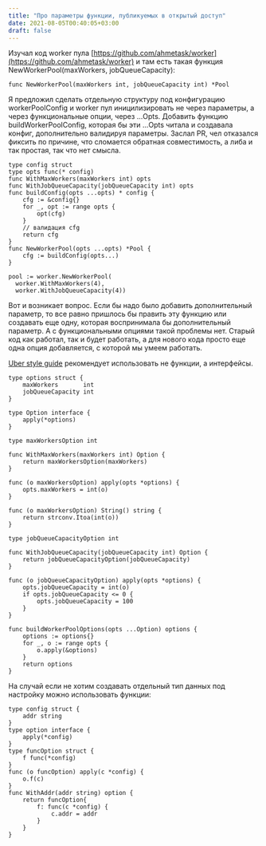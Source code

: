 ```yaml
---
title: "Про параметры функции, публикуемых в открытый доступ"
date: 2021-08-05T00:40:05+03:00
draft: false
---
```


Изучал код worker пула [https://github.com/ahmetask/worker](https://github.com/ahmetask/worker) и там есть такая функция NewWorkerPool(maxWorkers, jobQueueCapacity):

```
func NewWorkerPool(maxWorkers int, jobQueueCapacity int) *Pool
```

Я предложил сделать отдельную структуру под конфигурацию workerPoolConfig и worker пул иницилизировать не через параметры, а через функциональные опции, через ...Opts. Добавить функцию buildWorkerPoolConfig, которая бы эти ...Opts читала и создавала конфиг, дополнительно валидируя параметры. Заслал PR, чел отказался фиксить по причине, что сломается обратная совместимость, а либа и так простая, так что нет смысла.

```
type config struct
type opts func(* config)
func WithMaxWorkers(maxWorkers int) opts
func WithJobQueueCapacity(jobQueueCapacity int) opts
func buildConfig(opts ...opts) * config {
	cfg := &config{}
	for _, opt := range opts {
		opt(cfg)
	}
	// валидация cfg
	return cfg
}
func NewWorkerPool(opts ...opts) *Pool {
	cfg := buildConfig(opts...)
}

pool := worker.NewWorkerPool(
  worker.WithMaxWorkers(4),
  worker.WithJobQueueCapacity(4))
```

Вот и возникает вопрос. Если бы надо было добавить дополнительный параметр, то все равно пришлось бы править эту функцию или создавать еще одну, которая воспринимала бы дополнительный параметр. А с функциональными опциями такой проблемы нет. Старый код как работал, так и будет работать, а для нового кода просто еще одна опция добавляется, с которой мы умеем работать.

[Uber style guide](https://github.com/uber-go/guide/blob/master/style.md#functional-options) рекомендует использовать не функции, а интерфейсы.

```
type options struct {
	maxWorkers       int
	jobQueueCapacity int
}

type Option interface {
	apply(*options)
}

type maxWorkersOption int

func WithMaxWorkers(maxWorkers int) Option {
	return maxWorkersOption(maxWorkers)
}

func (o maxWorkersOption) apply(opts *options) {
	opts.maxWorkers = int(o)
}

func (o maxWorkersOption) String() string {
	return strconv.Itoa(int(o))
}

type jobQueueCapacityOption int

func WithJobQueueCapacity(jobQueueCapacity int) Option {
	return jobQueueCapacityOption(jobQueueCapacity)
}

func (o jobQueueCapacityOption) apply(opts *options) {
	opts.jobQueueCapacity = int(o)
	if opts.jobQueueCapacity <= 0 {
		opts.jobQueueCapacity = 100
	}
}

func buildWorkerPoolOptions(opts ...Option) options {
	options := options{}
	for _, o := range opts {
		o.apply(&options)
	}
	return options
}

```

На случай если не хотим создавать отдельный тип данных под настройку можно использовать функции:

```
type config struct {
    addr string
}
type option interface {
    apply(*config)
}
type funcOption struct {
    f func(*config)
}
func (o funcOption) apply(c *config) {
    o.f(c)
}
func WithAddr(addr string) option {
    return funcOption{
        f: func(c *config) {
            c.addr = addr
        }
    }
}
```
